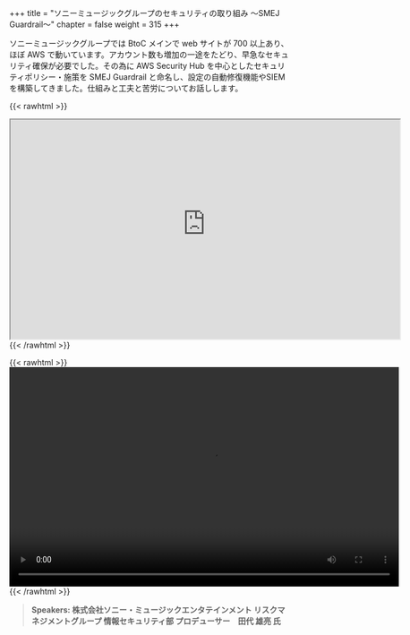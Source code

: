 +++
title = "ソニーミュージックグループのセキュリティの取り組み ～SMEJ Guardrail～"
chapter = false
weight = 315
+++

ソニーミュージックグループでは BtoC メインで web サイトが 700 以上あり、ほぼ AWS で動いています。アカウント数も増加の一途をたどり、早急なセキュリティ確保が必要でした。その為に AWS Security Hub を中心としたセキュリティポリシー・施策を SMEJ Guardrail と命名し、設定の自動修復機能やSIEMを構築してきました。仕組みと工夫と苦労についてお話しします。

{{< rawhtml >}}
<iframe src="https://awssecurityroadshowjapan2021.s3.ap-northeast-1.amazonaws.com/OnDemandTracks/tech_track_4.pdf" width="696" height="392"></iframe>
{{< /rawhtml >}}

{{< rawhtml >}}
<video width="696" height="392" controls>
  <source src="https://awssecurityroadshowjapan2021.s3.ap-northeast-1.amazonaws.com/OnDemandTracks/tech_track_4.mp4" type="video/mp4">
  Your browser doesn't support video.
</video>
{{< /rawhtml >}}

>  **Speakers: 株式会社ソニー・ミュージックエンタテインメント リスクマネジメントグループ 情報セキュリティ部 プロデューサー　田代 雄亮 氏** 

